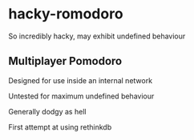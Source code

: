 # hacky-romodoro
So incredibly hacky, may exhibit undefined behaviour

## Multiplayer Pomodoro

Designed for use inside an internal network

Untested for maximum undefined behaviour

Generally dodgy as hell


First attempt at using rethinkdb
